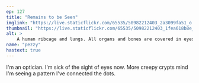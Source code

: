 ```yaml
---
ep: 127
title: "Remains to be Seen"
imglink: "https://live.staticflickr.com/65535/50982212403_2a3099fa51_o.jpg"
thumbnail: "https://live.staticflickr.com/65535/50982212403_1fea618b8e_q.jpg"
alt: >
    A human ribcage and lungs. All organs and bones are covered in eyes. Along the top of the image are the words &quot;put them back&quot; .
name: "pezzy"
hastext: true
---
```

I'm an optician. I'm sick of the sight of eyes now. More creepy crypts mind I'm seeing a pattern I've connected the dots.